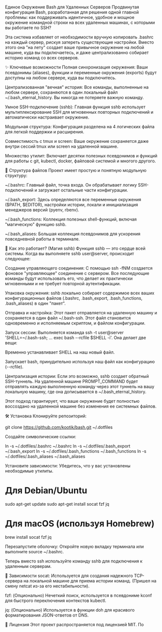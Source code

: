 Единое Окружение Bash для Удаленных Серверов
Продвинутая конфигурация Bash, разработанная для решения одной главной проблемы: как поддерживать идентичное, удобное и мощное окружение командной строки на всех удаленных машинах, с которыми вы работаете по SSH?

Эта система избавляет от необходимости вручную копировать .bashrc на каждый сервер, рискуя затереть существующие настройки. Вместо этого она "на лету" создает ваше привычное окружение на любой машине, куда вы подключаетесь, и даже централизованно собирает историю команд со всех серверов.

✨ Ключевые возможности
Полная синхронизация окружения: Ваши псевдонимы (aliases), функции и переменные окружения (exports) будут доступны на любом сервере, куда вы подключитесь.

Централизованная "вечная" история: Все команды, выполненные на любом сервере, сохраняются в один локальный файл ~/.bash_eternal_history. Вы никогда не потеряете важную команду.

Умное SSH-подключение (sshb): Главная функция sshb использует мультиплексирование SSH для мгновенных повторных подключений и автоматически настраивает окружение.

Модульная структура: Конфигурация разделена на 4 логических файла для легкой поддержки и расширения.

Совместимость с tmux и screen: Ваше окружение сохраняется даже внутри сессий tmux или screen на удаленной машине.

Множество утилит: Включает десятки полезных псевдонимов и функций для работы с git, kubectl, docker, файловой системой и многого другого.

📂 Структура файлов
Проект имеет простую и понятную модульную структуру:

~/.bashrc: Главный файл, точка входа. Он обрабатывает логику SSH-подключений и загружает остальные части конфигурации.

~/.bash_export: Здесь определяются все переменные окружения ($PATH, $EDITOR), настройки истории, локали и инициализация менеджеров версий (pyenv, rbenv).

~/.bash_functions: Коллекция полезных shell-функций, включая "магическую" функцию sshb.

~/.bash_aliases: Большая коллекция псевдонимов для ускорения повседневной работы в терминале.

🚀 Как это работает? (Магия sshb)
Функция sshb — это сердце всей системы. Когда вы выполняете sshb user@server, происходит следующее:

Создание управляющего соединения: С помощью ssh -fNM создается фоновое "управляющее" соединение с сервером. Все последующие команды будут использовать его, что делает их практически мгновенными и не требует повторной аутентификации.

Упаковка окружения: sshb локально собирает содержимое всех ваших конфигурационных файлов (.bashrc, .bash_export, .bash_functions, .bash_aliases) в один "пакет".

Отправка и настройка: Этот пакет отправляется на удаленную машину и сохраняется в один файл ~/.bash-ssh. Этот файл становится одновременно и исполняемым скриптом, и файлом конфигурации.

Запуск сессии: Выполняется команда ssh -t user@server 'SHELL=~/.bash-ssh; ... exec bash --rcfile $SHELL -i'. Она делает две вещи:

Временно устанавливает SHELL на наш новый файл.

Запускает bash, принудительно используя наш файл как конфигурацию (--rcfile).

Централизация истории: Если это возможно, sshb создает обратный SSH-туннель. На удаленной машине PROMPT_COMMAND будет отправлять каждую выполненную команду через этот туннель на вашу локальную машину, где она дописывается в ~/.bash_eternal_history.

Этот подход гарантирует, что ваше окружение будет полностью воссоздано на удаленной машине без изменения ее системных файлов.

🛠️ Установка
Клонируйте репозиторий:

git clone https://github.com/kootik/bash.git ~/.dotfiles

Создайте символические ссылки:

ln -s ~/.dotfiles/.bashrc ~/.bashrc
ln -s ~/.dotfiles/.bash_export ~/.bash_export
ln -s ~/.dotfiles/.bash_functions ~/.bash_functions
ln -s ~/.dotfiles/.bash_aliases ~/.bash_aliases

Установите зависимости: Убедитесь, что у вас установлены необходимые утилиты.

# Для Debian/Ubuntu
sudo apt-get update
sudo apt-get install socat fzf jq

# Для macOS (используя Homebrew)
brew install socat fzf jq

Перезапустите оболочку: Откройте новую вкладку терминала или выполните source ~/.bashrc.

Теперь вместо ssh используйте команду sshb для подключения к удаленным серверам.

🔗 Зависимости
socat: Используется для создания надежного TCP-сервера на локальной машине для приема истории команд. (Пришел на смену netcat из-за его нестабильности).

fzf: (Опционально) Нечеткий поиск, используется в псевдониме kconf для быстрого переключения контекстов kubectl.

jq: (Опционально) Используется в функции doh для красивого форматирования JSON-ответов от DNS.

📄 Лицензия
Этот проект распространяется под лицензией MIT. По

